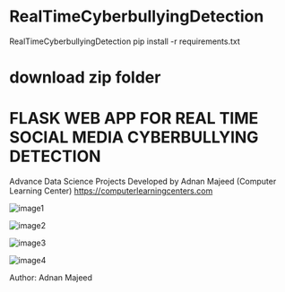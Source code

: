 # RealTimeCyberbullyingDetection
RealTimeCyberbullyingDetection
pip install -r requirements.txt
# download zip folder 
# FLASK WEB APP FOR REAL TIME SOCIAL MEDIA CYBERBULLYING DETECTION 
Advance Data Science Projects Developed by Adnan Majeed (Computer Learning Center) https://computerlearningcenters.com 

![image1](https://github.com/user-attachments/assets/e67a8e4e-6f43-46b5-acfb-20a89dbe58e1)

![image2](https://github.com/user-attachments/assets/53f04994-404d-428e-a25c-ee493a28e89b)


![image3](https://github.com/user-attachments/assets/468bf51a-c19f-44e0-8ccf-46a2c597ec20)


![image4](https://github.com/user-attachments/assets/c78e4c26-86fb-49d4-b6f3-c4ef8efa9285)



Author:  Adnan Majeed 
